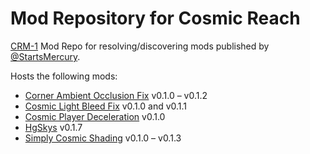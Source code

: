 # Mod Repository for Cosmic Reach

[CRM-1] Mod Repo for resolving/discovering mods published by [@StartsMercury].

[@StartsMercury]: https://github.com/StartsMercury
[CRM-1]: https://github.com/CRModders/CRM-1

Hosts the following mods:

 * [Corner Ambient Occlusion Fix] v0.1.0 &ndash; v0.1.2
 * [Cosmic Light Bleed Fix] v0.1.0 and v0.1.1
 * [Cosmic Player Deceleration] v0.1.0
 * [HgSkys] v0.1.7
 * [Simply Cosmic Shading] v0.1.0 &ndash; v0.1.3

[Corner Ambient Occlusion Fix]: https://github.com/StartsMercury/corner-ambient-occlusion-fix
[Cosmic Light Bleed Fix]: https://github.com/StartsMercury/cosmic-light-bleed-fix
[Cosmic player Deceleration]: https://github.com/StartsMercury/cosmic-player-deceleration
[HgSkys]: https://github.com/StartsMercury/HgSkys/tree/builds
[Simply Cosmic Shading]: https://github.com/StartsMercury/simply-cosmic-shading
